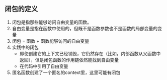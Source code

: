 ## 闭包的定义
1. 闭包是指那些能够访问自由变量的函数。
2. 自由变量是指在函数中使用的，但既不是函数参数也不是函数的局部变量的变量
3. 闭包 = 函数 + 函数能够访问的自由变量
4. 实践中的闭包
    * 即使创建它的上下文已经销毁，它仍然存在（比如，内部函数从父函数中返回），但是闭包函数的作用链依然能找到自由变量
    * 在代码中引用了自由变量
5. 匿名函数创建了一个匿名的context里，这里可能有闭包
